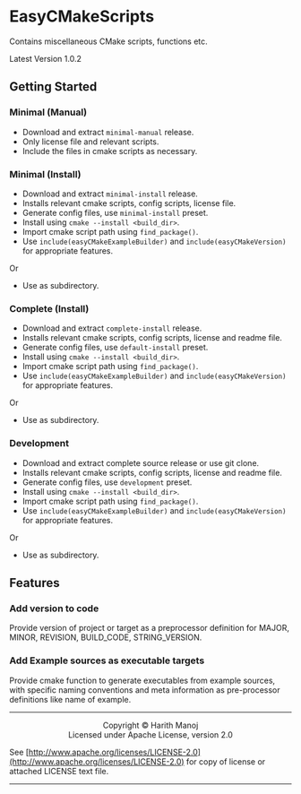 # EasyCMakeScripts

Contains miscellaneous CMake scripts, functions etc.

Latest Version 1.0.2

## Getting Started

### Minimal (Manual)

- Download and extract `minimal-manual` release.
- Only license file and relevant scripts.
- Include the files in cmake scripts as necessary.

### Minimal (Install)

- Download and extract `minimal-install` release.
- Installs relevant cmake scripts, config scripts, license file.
- Generate config files, use `minimal-install` preset.
- Install using `cmake --install <build_dir>`.
- Import cmake script path using `find_package()`.
- Use `include(easyCMakeExampleBuilder)` and `include(easyCMakeVersion)` for appropriate features.

Or

- Use as subdirectory.

### Complete (Install)

- Download and extract `complete-install` release.
- Installs relevant cmake scripts, config scripts, license and readme file.
- Generate config files, use `default-install` preset.
- Install using `cmake --install <build_dir>`.
- Import cmake script path using `find_package()`.
- Use `include(easyCMakeExampleBuilder)` and `include(easyCMakeVersion)` for appropriate features.

Or

- Use as subdirectory.

### Development 

- Download and extract complete source release or use git clone.
- Installs relevant cmake scripts, config scripts, license and readme file.
- Generate config files, use `development` preset.
- Install using `cmake --install <build_dir>`.
- Import cmake script path using `find_package()`.
- Use `include(easyCMakeExampleBuilder)` and `include(easyCMakeVersion)` for appropriate features.

Or

- Use as subdirectory.

## Features

### Add version to code

Provide version of project or target as a preprocessor definition for MAJOR, MINOR, REVISION, BUILD_CODE, STRING_VERSION.

### Add Example sources as executable targets

Provide cmake function to generate executables from example sources, with specific naming conventions and meta information as pre-processor definitions like name of example.

<hr/>
<p style="text-align: center;">
Copyright &copy; Harith Manoj <br>
Licensed under Apache License, version 2.0 <br></p>

See [http://www.apache.org/licenses/LICENSE-2.0](http://www.apache.org/licenses/LICENSE-2.0) for copy of license or attached LICENSE text file.

<hr/>